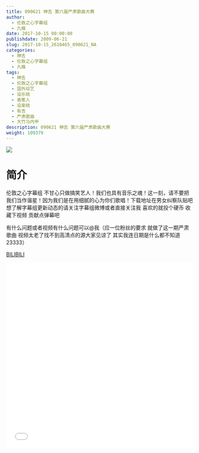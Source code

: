 ```yaml
---
title: 090621 神舌 第六届严肃歌曲大赛
author: 
  - 伦敦之心字幕组
  - 九條
date: 2017-10-15 00:00:00
publishdate: 2009-06-21
slug: 2017-10-15_2610465_090621_NA
categories: 
  - 神舌
  - 伦敦之心字幕组
  - 九條
tags: 
  - 神舌
  - 伦敦之心字幕组
  - 国外综艺
  - 设乐统
  - 香蕉人
  - 设楽统
  - 有吉
  - 严肃歌曲
  - 大竹马内甲
description: 090621 神舌 第六届严肃歌曲大赛
weight: 109379
---
```


![](https://i.imgur.com/A3PFFnM.jpg)

# 简介  
伦敦之心字幕组 不甘心只做搞笑艺人！我们也具有音乐之魂！这一刻，请不要把我们当作谐星！因为我们是在用细腻的心为你们歌唱！下载地址在男女纠察队贴吧 想了解字幕组更新动态的请关注字幕组微博或者直接关注我 喜欢的就投个硬币 收藏下视频 贡献点弹幕吧
有什么问题或者视频有什么问题可以@我（应一位粉丝的要求 就做了这一期严肃歌曲 视频太老了找不到高清点的源大家见谅了 其实我连日期是什么都不知道23333）

  [BILIBILI](https://www.bilibili.com/video/av2610465/)


  <iframe src="//www.bilibili.com/html/html5player.html?cid=4076549&aid=2610465" width="100%" height="500" frameborder="0" allowfullscreen="allowfullscreen"></iframe>
